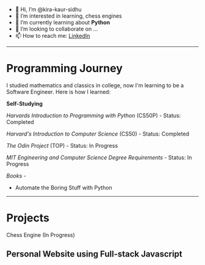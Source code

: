 - 👋 Hi, I’m @kira-kaur-sidhu
- 👀 I’m interested in learning, chess engines
- 🌱 I’m currently learning about **Python**
- 💞️ I’m looking to collaborate on ...
- 📫 How to reach me: [LinkedIn](https://www.linkedin.com/in/kira-kaur-661518248/)

<!---
kira-kaur-sidhu/kira-kaur-sidhu is a ✨ special ✨ repository because its `README.md` (this file) appears on your GitHub profile.
You can click the Preview link to take a look at your changes.
--->
---
# Programming Journey
I studied mathematics and classics in college, now I'm learning to be a Software Engineer. Here is how I learned:

**Self-Studying**

*Harvards Introduction to Programming with Python* (CS50P) - Status: Completed

*Harvard's Introduction to Computer Science* (CS50) - Status: Completed

*The Odin Project* (TOP) - Status: In Progress

*MIT Engineering and Computer Science Degree Requirements* - Status: In Progress

*Books* -
* Automate the Boring Stuff with Python

---
# Projects
Chess Engine (In Progress)

## Personal Website using Full-stack Javascript
